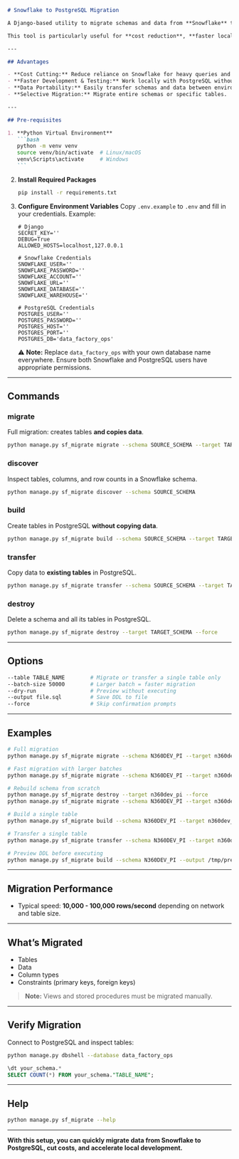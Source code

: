 ````markdown
# Snowflake to PostgreSQL Migration

A Django-based utility to migrate schemas and data from **Snowflake** to **PostgreSQL**.

This tool is particularly useful for **cost reduction**, **faster local testing**, and **simplifying analytics pipelines** by moving data from Snowflake (cloud-based) to a more affordable PostgreSQL setup.

---

## Advantages

- **Cost Cutting:** Reduce reliance on Snowflake for heavy queries and storage.
- **Faster Development & Testing:** Work locally with PostgreSQL without hitting Snowflake.
- **Data Portability:** Easily transfer schemas and data between environments.
- **Selective Migration:** Migrate entire schemas or specific tables.

---

## Pre-requisites

1. **Python Virtual Environment**
   ```bash
   python -m venv venv
   source venv/bin/activate  # Linux/macOS
   venv\Scripts\activate     # Windows
   ```
````

2. **Install Required Packages**

   ```bash
   pip install -r requirements.txt
   ```

3. **Configure Environment Variables**
   Copy `.env.example` to `.env` and fill in your credentials. Example:

   ```env
   # Django
   SECRET_KEY=''
   DEBUG=True
   ALLOWED_HOSTS=localhost,127.0.0.1

   # Snowflake Credentials
   SNOWFLAKE_USER=''
   SNOWFLAKE_PASSWORD=''
   SNOWFLAKE_ACCOUNT=''
   SNOWFLAKE_URL=''
   SNOWFLAKE_DATABASE=''
   SNOWFLAKE_WAREHOUSE=''

   # PostgreSQL Credentials
   POSTGRES_USER=''
   POSTGRES_PASSWORD=''
   POSTGRES_HOST=''
   POSTGRES_PORT=''
   POSTGRES_DB='data_factory_ops'
   ```

   ⚠️ **Note:** Replace `data_factory_ops` with your own database name everywhere. Ensure both Snowflake and PostgreSQL users have appropriate permissions.

---

## Commands

### migrate

Full migration: creates tables **and copies data**.

```bash
python manage.py sf_migrate migrate --schema SOURCE_SCHEMA --target TARGET_SCHEMA
```

### discover

Inspect tables, columns, and row counts in a Snowflake schema.

```bash
python manage.py sf_migrate discover --schema SOURCE_SCHEMA
```

### build

Create tables in PostgreSQL **without copying data**.

```bash
python manage.py sf_migrate build --schema SOURCE_SCHEMA --target TARGET_SCHEMA
```

### transfer

Copy data to **existing tables** in PostgreSQL.

```bash
python manage.py sf_migrate transfer --schema SOURCE_SCHEMA --target TARGET_SCHEMA
```

### destroy

Delete a schema and all its tables in PostgreSQL.

```bash
python manage.py sf_migrate destroy --target TARGET_SCHEMA --force
```

---

## Options

```bash
--table TABLE_NAME        # Migrate or transfer a single table only
--batch-size 50000        # Larger batch = faster migration
--dry-run                 # Preview without executing
--output file.sql         # Save DDL to file
--force                   # Skip confirmation prompts
```

---

## Examples

```bash
# Full migration
python manage.py sf_migrate migrate --schema N360DEV_PI --target n360dev_pi

# Fast migration with larger batches
python manage.py sf_migrate migrate --schema N360DEV_PI --target n360dev_pi --batch-size 100000

# Rebuild schema from scratch
python manage.py sf_migrate destroy --target n360dev_pi --force
python manage.py sf_migrate migrate --schema N360DEV_PI --target n360dev_pi

# Build a single table
python manage.py sf_migrate build --schema N360DEV_PI --target n360dev_pi --table CUSTOMERS

# Transfer a single table
python manage.py sf_migrate transfer --schema N360DEV_PI --target n360dev_pi --table CUSTOMERS

# Preview DDL before executing
python manage.py sf_migrate build --schema N360DEV_PI --output /tmp/preview.sql
```

---

## Migration Performance

- Typical speed: **10,000 - 100,000 rows/second** depending on network and table size.

---

## What’s Migrated

- Tables
- Data
- Column types
- Constraints (primary keys, foreign keys)

> **Note:** Views and stored procedures must be migrated manually.

---

## Verify Migration

Connect to PostgreSQL and inspect tables:

```bash
python manage.py dbshell --database data_factory_ops
```

```sql
\dt your_schema.*
SELECT COUNT(*) FROM your_schema."TABLE_NAME";
```

---

## Help

```bash
python manage.py sf_migrate --help
```

---

**With this setup, you can quickly migrate data from Snowflake to PostgreSQL, cut costs, and accelerate local development.**
